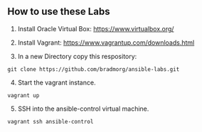 ## How to use these Labs
1. Install Oracle Virtual Box:  https://www.virtualbox.org/

2. Install Vagrant: https://www.vagrantup.com/downloads.html

3. In a new Directory copy this respository:
``` shell
git clone https://github.com/bradmorg/ansible-labs.git
```

4. Start the vagrant instance.
``` shell
vagrant up
```

5. SSH into the ansible-control virtual machine.
``` shell
vagrant ssh ansible-control
```